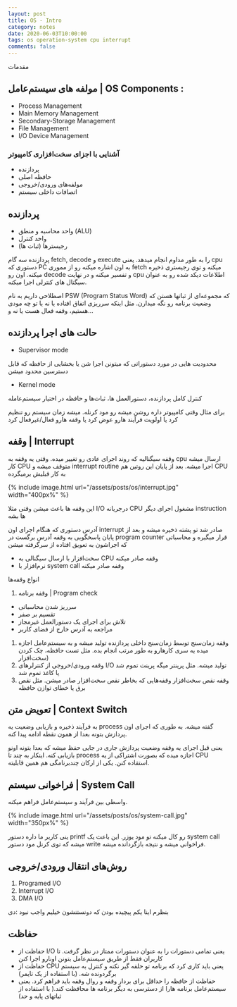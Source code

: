 ```yaml
---
layout: post
title: OS - Intro
category: notes
date: 2020-06-03T10:00:00
tags: os operation-system cpu interrupt
comments: false
---
```

مقدمات
<!--break-->

## مولفه های سیستم‌عامل | OS Components :

- Process Management
- Main Memory Management
- Secondary-Storage Management
- File Management
- I/O Device Management

### آشنایی با اجزای سخت‌افزاری کامپیوتر

- پردازنده
- حافظه اصلی
- مولفه‌های ورودی/خروجی
- اتصافات داخلی سیستم

## پردازنده

- واحد محاسبه و منطق (ALU)
- واحد کنترل
- رجیسترها (ثبات ها)

پردازنده سه گام fetch, decode و execute را به طور مداوم انجام میدهد. یعنی cpu دستوری که PC به اون اشاره میکنه رو از مموری fetch میکنه و توی رجیستری ذخیره میکنه. اون رو decode و تفسیر میکنه و در نهایت cpu اطلاعات دیکد شده رو به عنوان سیگنال های کنترلی اجرا میکنه.

اصطلاحی داریم به نام PSW (Program Status Word) که مجموعه‌ای از ثباتها هستن که وضعیت برنامه رو نگه میدارن. مثل اینکه سرریزی اتفاق افتاده یا نه یا تو چه مودی هستیم، وقفه فعال هست یا نه و…

## حالت های اجرا پردازنده

- Supervisor mode

محدودیت هایی در مورد دستوراتی که میتونن اجرا شن یا بخشایی از حافظه که قابل دسترسین محدود میشن
- Kernel mode

کنترل کامل پردازنده، دستورالعمل ها، ثبات‌ها و حافظه در اختیار سیستم‌عامله

برای مثال وقتی کامپیوتر داره روشن میشه رو مود کرنله. میشه زمان سیستم رو تنظیم کرد یا اولویت فرآیند هارو عوض کرد یا وقفه هارو فعال/غیرفعال کرد

## وقفه | Interrupt

وقفه سیگنالیه که روند اجرای عادی رو تغییر میده. وقتی یه وقفه به cpu ارسال میشه کار CPU متوقف میشه و interrupt routine اجرا میشه. بعد از پایان این روتین هم CPU به کار قبلیش برمیگرده

{% include image.html 
    url="/assets/posts/os/interrupt.jpg"
    width="400px%" %}

این وقفه ها باعث میشن وقتی مثلا I/O درجریانه CPU مشغول اجرای دیگر instruction ها بشه
 
آدرس دستوری که هنگام اجرای اون interrupt صادر شد تو پشته ذخیره میشه و بعد از پایان پاسخگویی به وقفه آدرس برگست در program counter قرار میگیره و محاسباتی که اجراشون به تعویق افتاده از سرگرفته میشن

- سخت‌افزار با ارسال سیگنالی به CPU وقفه صادر میکنه
- نرم‌افزار با system call وقفه صادر میکنه

انواع وقفه‌ها
1. وقفه برنامه | Program check
- سرریز شدن محاسباتی
- تقسیم بر صفر
- تلاش برای اجرای یک دستورالعمل غیرمجاز
- مراجعه به آدرس خارج از فضای کاربر
1. وقفه زمان‌سنج
توسط زمان‌سنج داخلی پردازنده تولید میشه و به سیستم‌عامل اجازه میده یه سری کارهارو به طور مرتب انجام بده. مثل تست حافظه، چک کردن سخت‌افزار)
1. وقفه ورودی/خروجی
از  کنترلرهای I/O تولید میشه. مثل پرینتر میگه پرینت تموم شد یا کاغذ تموم شد 
1. وقفه نقص سخت‌افزار
وقفه‌هایی که بخاطر نقص سخت‌افزار صادر میشن. مثل نقص برق یا خطای توازن حافظه

## تعویض متن | Context Switch

به فرآیند ذخیره و بازیابی وضعیت یه process گفته میشه. به طوری که اجرای اون پردازش بتونه بعدا از همون نقطه ادامه پیدا کنه.

یعنی قبل اجرای یه وقفه وضعیت پردازش جاری در جایی حفظ میشه که بعدا بتونه اونو بازیابی کنه. اینکار به چند تا process اجازه میده که بصورت اشتراکی از یه CPU استفاده کنن. یکی از ارکان چندبرنامگی هم همین قابلیته.

## فراخوانی سیستم | System Call

واسطی بین فرآیند و سیستم‌عامل فراهم میکنه.

{% include image.html 
    url="/assets/posts/os/system-call.jpg"
    width="350px%" %}

ینی کاربر ما داره دستور printf رو کال میکنه تو مود یوزر. این باعث یک system call میشه که توی کرنل مود دستور write فراخوانی میشه و نتیجه بازگردانده میشه.

## روش‌های انتقال ورودی/خروجی

1. Programed I/O
1. Interrupt I/O
1. DMA I/O

بنظرم اینا یکم پیچیده بودن که دونستنشون خیلیم واجب نبود :دی

## حفاظت

- حفاظت از I/O یعنی تمامی دستورات را به عنوان دستورات ممتاز در نظر گرفت. تا کاربران فقط از طریق سیستم‌عامل بتونن اونارو اجرا کنن
- حفاظت از CPU  یعنی باید کاری کرد که برنامه تو حلقه گیر نکنه و کنترل به سیستم برگردونده شه. (با استفاده از یک تایمر)
- حفاظت از حافظه را حداقل برای بردار وقفه و روال وقفه باید فراهم کرد. یعنی سیستم‌عامل برنامه هارا از دسترسی به دیگر برنامه ها محافظت کند.( با استفاده از ثباتهای پایه و حد)